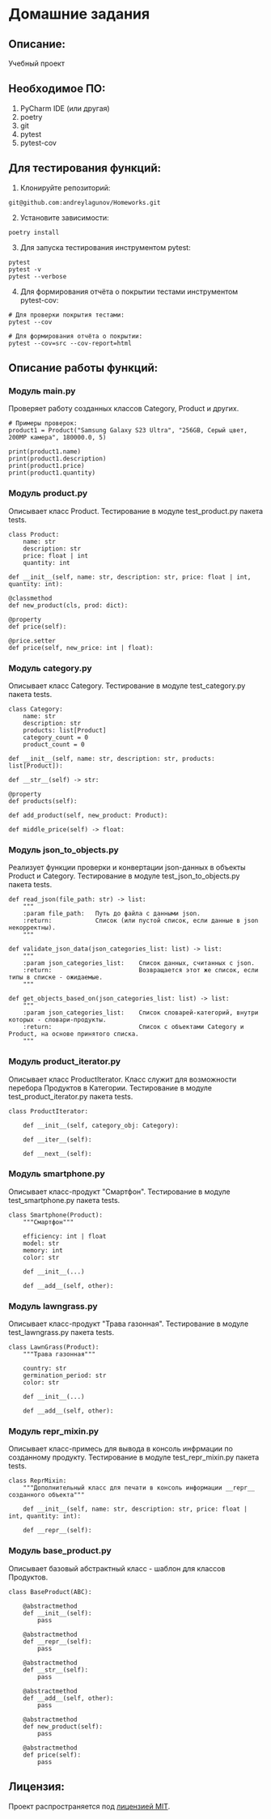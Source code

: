 # Домашние задания


## Описание:

Учебный проект


## Необходимое ПО:

1. PyCharm IDE (или другая)
2. poetry
3. git
4. pytest
5. pytest-cov


## Для тестирования функций:

1. Клонируйте репозиторий:
```
git@github.com:andreylagunov/Homeworks.git
```

2. Установите зависимости:

```
poetry install 
```

3. Для запуска тестирования инструментом pytest:

```
pytest
pytest -v
pytest --verbose
```

4. Для формирования отчёта о покрытии тестами инструментом pytest-cov:

```
# Для проверки покрытия тестами:
pytest --cov

# Для формирования отчёта о покрытии:
pytest --cov=src --cov-report=html
```


## Описание работы функций:


### Модуль **main.py**
Проверяет работу созданных классов Category, Product и других.
```
# Примеры проверок:
product1 = Product("Samsung Galaxy S23 Ultra", "256GB, Серый цвет, 200MP камера", 180000.0, 5)

print(product1.name)
print(product1.description)
print(product1.price)
print(product1.quantity)
```


### Модуль **product.py**
Описывает класс Product.
Тестирование в модуле test_product.py пакета tests.
```
class Product:
    name: str
    description: str
    price: float | int
    quantity: int
    
def __init__(self, name: str, description: str, price: float | int, quantity: int):

@classmethod
def new_product(cls, prod: dict):

@property
def price(self):

@price.setter
def price(self, new_price: int | float):
```


### Модуль **category.py**
Описывает класс Category.
Тестирование в модуле test_category.py пакета tests.
```
class Category:
    name: str
    description: str
    products: list[Product]
    category_count = 0
    product_count = 0
    
def __init__(self, name: str, description: str, products: list[Product]):

def __str__(self) -> str:

@property
def products(self):

def add_product(self, new_product: Product):

def middle_price(self) -> float:
```


### Модуль **json_to_objects.py**
Реализует функции проверки и конвертации json-данных в объекты Product и Category.
Тестирование в модуле test_json_to_objects.py пакета tests.
```
def read_json(file_path: str) -> list:
    """
    :param file_path:   Путь до файла с данными json.
    :return:            Список (или пустой список, если данные в json некорректны).
    """
    
def validate_json_data(json_categories_list: list) -> list:
    """
    :param json_categories_list:    Список данных, считанных с json.
    :return:                        Возвращается этот же список, если типы в списке - ожидаемые.
    """
    
def get_objects_based_on(json_categories_list: list) -> list:
    """
    :param json_categories_list:    Список словарей-категорий, внутри которых - словари-продукты.
    :return:                        Список с объектами Category и Product, на основе принятого списка.
    """
```

### Модуль **product_iterator.py**
Описывает класс ProductIterator. Класс служит для возможности перебора Продуктов в Категории.
Тестирование в модуле test_product_iterator.py пакета tests.
```
class ProductIterator:

    def __init__(self, category_obj: Category):

    def __iter__(self):

    def __next__(self):
```

### Модуль **smartphone.py**
Описывает класс-продукт "Смартфон".
Тестирование в модуле test_smartphone.py пакета tests.
```
class Smartphone(Product):
    """Смартфон"""

    efficiency: int | float
    model: str
    memory: int
    color: str

    def __init__(...)
    
    def __add__(self, other):
```

### Модуль **lawngrass.py**
Описывает класс-продукт "Трава газонная".
Тестирование в модуле test_lawngrass.py пакета tests.
```
class LawnGrass(Product):
    """Трава газонная"""

    country: str
    germination_period: str
    color: str

    def __init__(...)
    
    def __add__(self, other):
```

### Модуль **repr_mixin.py**
Описывает класс-примесь для вывода в консоль инфрмации по созданному продукту.
Тестирование в модуле test_repr_mixin.py пакета tests.
```
class ReprMixin:
    """Дополнительный класс для печати в консоль информации __repr__ созданного объекта"""

    def __init__(self, name: str, description: str, price: float | int, quantity: int):
    
    def __repr__(self):
```

### Модуль **base_product.py**
Описывает базовый абстрактный класс - шаблон для классов Продуктов.
```
class BaseProduct(ABC):

    @abstractmethod
    def __init__(self):
        pass

    @abstractmethod
    def __repr__(self):
        pass

    @abstractmethod
    def __str__(self):
        pass

    @abstractmethod
    def __add__(self, other):
        pass

    @abstractmethod
    def new_product(self):
        pass

    @abstractmethod
    def price(self):
        pass
```


## Лицензия:

Проект распространяется под [лицензией MIT](LICENSE).